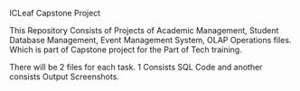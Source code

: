 ICLeaf Capstone Project

This Repository Consists of Projects of Academic Management, Student Database Management, Event Management System, OLAP Operations files. Which is part of Capstone project for the Part of Tech training.


There will be 2 files for each task. 1 Consists SQL Code and another consists Output Screenshots.
